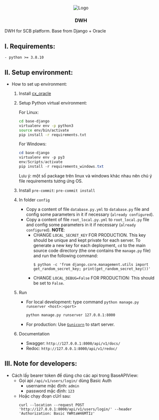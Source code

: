 <!-- PROJECT LOGO -->
<div align="center"><br />
<p align="center" style="width: 100%">
    <img src="https://minerva.vn/wp-content/uploads/2020/06/logo.png" alt="Logo" style="-webkit-user-select: none;margin: auto;">

<h3 align="center">DWH</h3>
</p>
</div>


DWH for SCB platform. Base from Django + Oracle

## I. Requirements:
    - python >= 3.8.10

## II. Setup environment:
- How to set up environment:
    1. Install [cx_oracle](https://cx-oracle.readthedocs.io/en/latest/user_guide/installation.html)
    2. Setup Python virtual environment:

        For Linux:
        ```sh
        cd base-django
        virtualenv env -p python3
        source env/bin/activate
        pip install -r requirements.txt
        ```

        For Windows:
        ```powershell
        cd base-django
        virtualenv env -p py3
        env/Scripts/activate
        pip install -r requirements_windows.txt
        ```

        Lưu ý: một số package trên linux và windows khác nhau nên chú ý file requirements tương ứng OS.
    3. Install ``pre-commit``: `pre-commit install`
    4. In folder `config`
        - Copy a content of file `database.py.yml` to `database.py` file and config some parameters in it if necessary (`already configured`).
        - Copy a content of file `root_local.py.yml` to `root_local.py` file and config some parameters in it if necessary (`already configured`).
            **NOTE**:
            - CHANGE `LOCAL_SECRET_KEY` FOR PRODUCTION. This key should be unique and kept private for each server. To generate a new key for each deployment, `cd` to the main source code directory (the one contains the `manage.py` file) and run the following command:
                ```shell
                $ python -c 'from django.core.management.utils import get_random_secret_key; print(get_random_secret_key())'
                ```
            - CHANGE `LOCAL_DEBUG=False` FOR PRODUCTION: This should be set to `False`.

    5. Run
        - For local development: type command `python manage.py runserver <host>:<port>`
            ```sh
            python manage.py runserver 127.0.0.1:8000
            ```
        - For production: Use [`Gunicorn`](https://docs.djangoproject.com/en/3.2/howto/deployment/wsgi/gunicorn/) to start server.

    6. Documentation
        - Swagger: `http://127.0.0.1:8000/api/v1/docs/`
        - Redoc: `http://127.0.0.1:8000/api/v1/redoc/`


## III. Note for developers:
- Cách lấy bearer token để dùng cho các api trong BaseAPIView:
    -  Gọi api `/api/v1/users/login/` dùng Basic Auth
        -  username mặc định:  `admin`
    	-  password mặc định:  `123`
    -  Hoặc chạy đoạn cUrl sau:
        ```curl
        curl --location --request POST 'http://127.0.0.1:8000/api/v1/users/login/' --header 'Authorization: Basic YWRtaW46MTIz'
        ```
